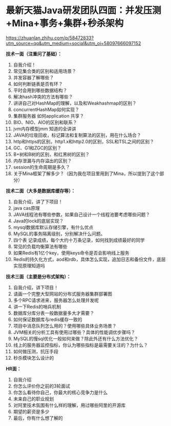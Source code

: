 # 最新天猫Java研发团队四面：并发压测+Mina+事务+集群+秒杀架构

https://zhuanlan.zhihu.com/p/58472833?utm_source=qq&utm_medium=social&utm_oi=58097666097152

**技术一面（注重问了基础）：**

1. 自我介绍！
2. 常见集合类的区别和适用场景？
3. 并发容器了解哪些？
4. 如何判断链表是否有环？
5. 平时会用到哪些数据结构？
6. 解决hash冲突的方法有哪些？
7. 讲讲自己对HashMap的理解，以及和Weakhashmap的区别？
8. concurrentHashMap如何实现？
9. 集群服务器 如何application 共享？
10. BIO、NIO、AIO的区别和联系？
11. jvm内存模型jmm 知道的全讲讲
12. JAVA的垃圾回收，标记算法和复制算法的区别，用在什么场合？
13. http和https的区别，http1.x和http2.0的区别，SSL和TSL之间的区别？
14. GC、G1和ZGC的区别？
15. B+树和B树的区别，和红黑树的区别？
16. 内存泄漏与内存溢出的区别？
17. session的生命周期是多久？
18. 关于Mina框架了解多少？（因为我在项目里用到了Mina，所以提到了这个部分）

**技术二面（大多是数据库缓存等）：**

1. 自我介绍，讲了下项目！
2. java cas原理
3. JAVA线程池有哪些参数，如果自己设计一个线程池要考虑哪些问题？
4. Java的lock的底层实现？
5. mysql数据库默认存储引擎，有什么优点
6. MySQL的事务隔离级别，分别解决什么问题。
7. 四个表 记录成绩，每个大约十万条记录，如何找到成绩最好的同学
8. 常见的负载均衡算法有哪些
9. 如果Redis有1亿个key，使用keys命令是否会影响线上服务
10. Redis的持久化方式，aod和rdb，具体怎么实现，追加日志和备份文件，底层实现原理知道吗

**技术三面（主要是分布式架构）：**

1. 自我介绍，讲下项目！
2. 请画一个完整大型网站的分布式服务器集群部署图
3. 多个RPC请求进来，服务器怎么处理并发呢
4. 讲一下Redis的哨兵机制
5. 数据库分库分表一般数据量多大才需要？
6. 如何保证数据库与redis缓存一致的
7. 项目中消息队列怎么用的？使用哪些具体业务场景？
8. JVM相关的分析工具有使用过哪些？具体的性能调优步骤吗？
9. MySQL的慢sql优化一般如何来做？除此外还有什么方法优化？
10. 线上的服务器监控指标，你认为哪些指标是最需要关注的？为什么？
11. 如何做压测，抗压手段
12. 秒杀模块怎么设计的

**HR面：**

1. 自我介绍
2. 你怎么评价你之前的3轮面试
3. 你怎么看待你自己，你最大的核心竞争力是什么
4. 未来自己的职业规划
5. 对阿里技术氛围有什么样的理解，用过哪些阿里的开源库
6. 期望的薪资是多少
7. 最后，你有什么想了解的